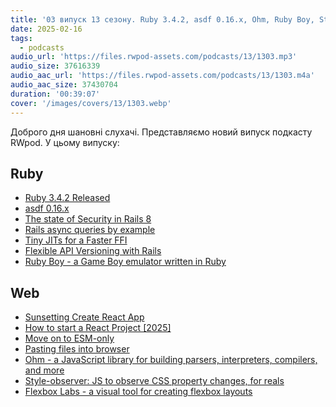 ```yaml
---
title: '03 випуск 13 сезону. Ruby 3.4.2, asdf 0.16.x, Ohm, Ruby Boy, Style-observer, Flexbox Labs та інше'
date: 2025-02-16
tags:
  - podcasts
audio_url: 'https://files.rwpod-assets.com/podcasts/13/1303.mp3'
audio_size: 37616339
audio_aac_url: 'https://files.rwpod-assets.com/podcasts/13/1303.m4a'
audio_aac_size: 37430704
duration: '00:39:07'
cover: '/images/covers/13/1303.webp'
---
```


Доброго дня шановні слухачі. Представляємо новий випуск подкасту RWpod. У цьому випуску:

## Ruby

- [Ruby 3.4.2 Released](https://www.ruby-lang.org/en/news/2025/02/14/ruby-3-4-2-released/)
- [asdf 0.16.x](https://blog.driftingruby.com/asdf-0-16-x/)
- [The state of Security in Rails 8](https://greg.molnar.io/blog/the-state-of-security-in-rails-8/)
- [Rails async queries by example](https://www.honeybadger.io/blog/rails-async-queries/)
- [Tiny JITs for a Faster FFI](https://railsatscale.com/2025-02-12-tiny-jits-for-a-faster-ffi/)
- [Flexible API Versioning with Rails](https://petr.codes/blog/rails/flexible-api-versioning-with-rails/)
- [Ruby Boy - a Game Boy emulator written in Ruby](https://sacckey.github.io/rubyboy/)

## Web

- [Sunsetting Create React App](https://react.dev/blog/2025/02/14/sunsetting-create-react-app)
- [How to start a React Project [2025]](https://www.robinwieruch.de/react-starter/)
- [Move on to ESM-only](https://antfu.me/posts/move-on-to-esm-only)
- [Pasting files into browser](https://docs.fileber.com/blog/pasting-files-into-browser)
- [Ohm - a JavaScript library for building parsers, interpreters, compilers, and more](https://ohmjs.org/)
- [Style-observer: JS to observe CSS property changes, for reals](https://lea.verou.me/blog/2025/style-observer/)
- [Flexbox Labs - a visual tool for creating flexbox layouts](https://flexboxlabs.netlify.app/)
